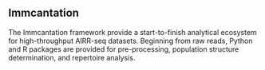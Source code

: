 ## Immcantation

The Immcantation framework provide a start-to-finish analytical ecosystem for high-throughput AIRR-seq datasets. Beginning from raw reads, Python and R packages are provided for pre-processing, population structure determination, and repertoire analysis.
